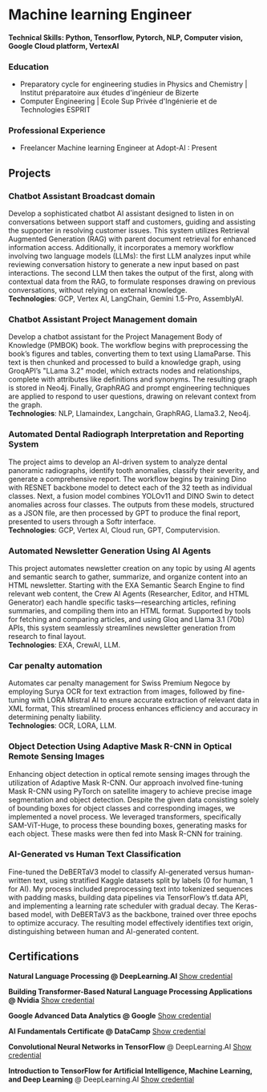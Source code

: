 # Machine learning Engineer
#### Technical Skills: Python, Tensorflow, Pytorch, NLP, Computer vision, Google Cloud platform, VertexAI

### Education
- Preparatory cycle for engineering studies in Physics and Chemistry | Institut préparatoire aux études d'ingénieur de Bizerte 
- Computer Engineering | Ecole Sup Privée d'Ingénierie et de Technologies ESPRIT

### Professional Experience 
- Freelancer Machine learning Engineer at Adopt-AI : Present

## Projects

### Chatbot Assistant Broadcast domain
Develop a sophisticated chatbot AI assistant designed to listen in on conversations between support staff and customers, guiding and assisting the supporter in resolving customer issues. This system utilizes Retrieval Augmented Generation (RAG) with parent document retrieval for enhanced information access. Additionally, it incorporates a memory workflow involving two language models (LLMs): the first LLM analyzes input while reviewing conversation history to generate a new input based on past interactions. The second LLM then takes the output of the first, along with contextual data from the RAG, to formulate responses drawing on previous conversations, without relying on external knowledge. <br>
**Technologies**: GCP, Vertex AI, LangChain, Gemini 1.5-Pro, AssemblyAI.

### Chatbot Assistant Project Management domain
Develop a chatbot assistant for the Project Management Body of Knowledge (PMBOK) book. The workflow begins with preprocessing the book’s figures and tables, converting them to text using LlamaParse. This text is then chunked and processed to build a knowledge graph, using GroqAPI’s "LLama 3.2" model, which extracts nodes and relationships, complete with attributes like definitions and synonyms. The resulting graph is stored in Neo4j. Finally, GraphRAG and prompt engineering techniques are applied to respond to user questions, drawing on relevant context from the graph. <br>
**Technologies**: NLP, Llamaindex, Langchain, GraphRAG, Llama3.2, Neo4j.

### Automated Dental Radiograph Interpretation and Reporting System
The project aims to develop an AI-driven system to analyze dental panoramic radiographs, identify tooth anomalies, classify their severity, and generate a comprehensive report. The workflow begins by training Dino with RESNET backbone model to detect each of the 32 teeth as individual classes. Next, a fusion model combines YOLOv11 and DINO Swin to detect anomalies across four classes. The outputs from these models, structured as a JSON file, are then processed by GPT to produce the final report, presented to users through a Softr interface. <br>
**Technologies**: GCP, Vertex AI, Cloud run, GPT, Computervision.

### Automated Newsletter Generation Using AI Agents 
This project automates newsletter creation on any topic by using AI agents and semantic search to gather, summarize, and organize content into an HTML newsletter. Starting with the EXA Semantic Search Engine to find relevant web content, the Crew AI Agents (Researcher, Editor, and HTML Generator) each handle specific tasks—researching articles, refining summaries, and compiling them into an HTML format. Supported by tools for fetching and comparing articles, and using Gloq and Llama 3.1 (70b) APIs, this system seamlessly streamlines newsletter generation from research to final layout. <br> 
**Technologies**: EXA, CrewAI, LLM.

### Car penalty automation
Automates car penalty management for Swiss Premium Negoce by employing Surya OCR for text extraction from images, followed by fine-tuning with LORA Mistral AI to ensure accurate extraction of relevant data in XML format, This streamlined process enhances efficiency and accuracy in determining penalty liability. <br>
**Technologies**: OCR, LORA, LLM.

### Object Detection Using Adaptive Mask R-CNN in Optical Remote Sensing Images
Enhancing object detection in optical remote sensing images through the utilization of Adaptive Mask R-CNN. Our approach involved fine-tuning Mask R-CNN using PyTorch on satellite imagery to achieve precise image segmentation and object detection. Despite the given data consisting solely of bounding boxes for object classes and corresponding images, we implemented a novel process. We leveraged transformers, specifically SAM-ViT-Huge, to process these bounding boxes, generating masks for each object. These masks were then fed into Mask R-CNN for training.

### AI-Generated vs Human Text Classification
Fine-tuned the DeBERTaV3 model to classify AI-generated versus human-written text, using stratified Kaggle datasets split by labels (0 for human, 1 for AI). My process included preprocessing text into tokenized sequences with padding masks, building data pipelines via TensorFlow’s tf.data API, and implementing a learning rate scheduler with gradual decay. The Keras-based model, with DeBERTaV3 as the backbone, trained over three epochs to optimize accuracy. The resulting model effectively identifies text origin, distinguishing between human and AI-generated content.

## Certifications
**Natural Language Processing @ DeepLearning.AI** [Show credential](https://www.coursera.org/account/accomplishments/specialization/U4522SV4CUJC)

**Building Transformer-Based Natural Language Processing Applications @ Nvidia** [Show credential](https://learn.nvidia.com/certificates?id=ahaye6feRYeSQh06u6mn8g)

**Google Advanced Data Analytics @ Google** [Show credential](https://www.coursera.org/account/accomplishments/professional-cert/SQMNADXE4MRZ)

**AI Fundamentals Certificate @ DataCamp** [Show credential](https://www.datacamp.com/skill-verification/AIF0027935450689)

**Convolutional Neural Networks in TensorFlow** @ DeepLearning.AI [Show credential](https://www.coursera.org/account/accomplishments/certificate/KLF7Z2MU6WGN)

**Introduction to TensorFlow for Artificial Intelligence, Machine Learning, and Deep Learning** @ DeepLearning.AI [Show credential](https://www.coursera.org/account/accomplishments/certificate/RR84ZBJ5V72U)
